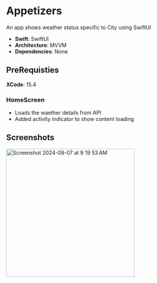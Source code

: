 # Appetizers
An app shows weather status specific to City using SwiftUI

- **Swift**: SwiftUI
- **Architecture**: MVVM
- **Dependencies**: None

## PreRequisties
**XCode**: 15.4

### HomeScreen

- Loads the waether details from API
- Added activity indicator to show content loading


## Screenshots

<img width="345" alt="Screenshot 2024-08-07 at 9 19 53 AM" src="https://github.com/user-attachments/assets/2da077be-2fb4-4354-975d-127045cedee8">
